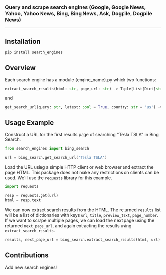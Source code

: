 
### **Query and scrape search engines (Google, Google News, Yahoo, Yahoo News, Bing, Bing News, Ask, Dogpile, Dogpile News)**
----
## Installation
```pip install search_engines```   

## Overview
Each search engine has a module {engine_name}.py which two functions:   
```python 
extract_search_results(html: str, page_url: str) -> Tuple[List[Dict[str, str]], str]
```  
and  
```python
get_search_url(query: str, latest: bool = True, country: str = 'us') -> str
```

## Usage Example
Construct a URL for the first results page of searching "Tesla TSLA" in Bing Search.
```python
from search_engines import bing_search

url = bing_search.get_search_url('Tesla TSLA')
```
Load the URL using a simple HTTP client or web browser and extract the page HTML.
This package does not make any restrictions on clients can be used. We'll use the `requests` library for this example.
```python
import requests

resp = requests.get(url)
html = resp.text
```
We can now extract search results from the HTML.
The returned `results` list will be a list of dictionaries with keys `url`, `title`, `preview_text`, `page_number`.
If we want to scrape multiple pages, we can load the next page using the returned `next_page_url`, and again extracting the results using `extract_search_results`.

```python
results, next_page_url = bing_search.extract_search_results(html, url)
```

## Contributions
Add new search engines!   